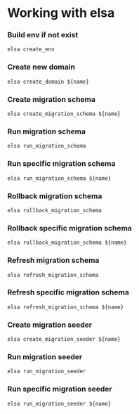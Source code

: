# Working with elsa
### Build env if not exist
`elsa create_env`

### Create new domain
`elsa create_domain ${name}`

### Create migration schema
`elsa create_migration_schema ${name}`

### Run migration schema
`elsa run_migration_schema`
### Run specific migration schema
`elsa run_migration_schema ${name}`

### Rollback migration schema
`elsa rollback_migration_schema`
### Rollback specific migration schema
`elsa rollback_migration_schema ${name}`
### Refresh migration schema
`elsa refresh_migration_schema`
### Refresh specific migration schema
`elsa refresh_migration_schema ${name}`

### Create migration seeder
`elsa create_migration_seeder ${name}`

### Run migration seeder
`elsa run_migration_seeder`
### Run specific migration seeder
`elsa run_migration_seeder ${name}`